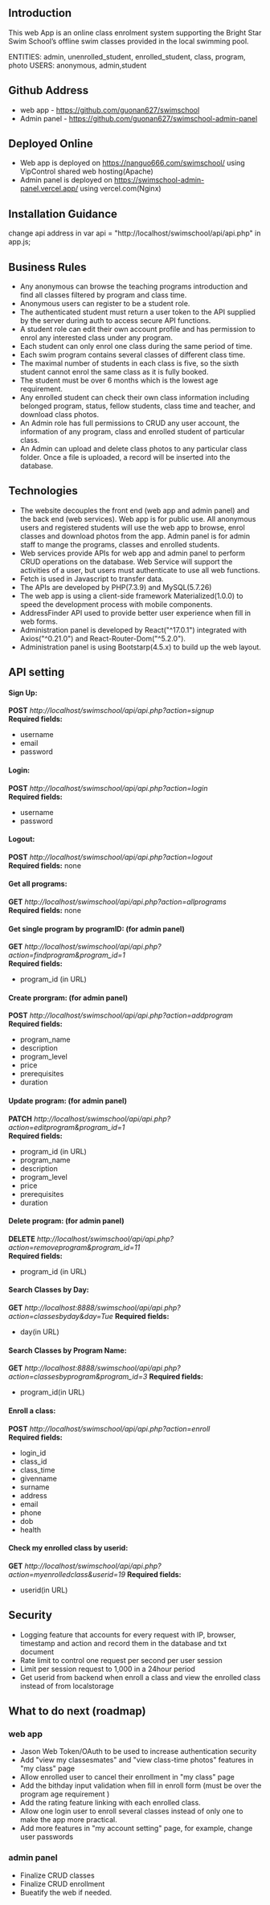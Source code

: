 ## Introduction

This web App is an online class enrolment system supporting the Bright Star Swim School’s offline swim classes provided in the local swimming pool.

ENTITIES: admin, unenrolled_student, enrolled_student, class, program, photo
USERS: anonymous, admin,student

## Github Address

- web app - https://github.com/guonan627/swimschool
- Admin panel - https://github.com/guonan627/swimschool-admin-panel

## Deployed Online

- Web app is deployed on https://nanguo666.com/swimschool/ using VipControl shared web hosting(Apache)
- Admin panel is deployed on https://swimschool-admin-panel.vercel.app/ using vercel.com(Nginx)

## Installation Guidance

change api address in var api = "http://localhost/swimschool/api/api.php" in app.js;

## Business Rules

- Any anonymous can browse the teaching programs introduction and find all classes filtered by program and class time.
- Anonymous users can register to be a student role.
- The authenticated student must return a user token to the API supplied by the server during auth to access secure API functions.
- A student role can edit their own account profile and has permission to enrol any interested class under any program.
- Each student can only enrol one class during the same period of time.
- Each swim program contains several classes of different class time.
- The maximal number of students in each class is five, so the sixth student cannot enrol
  the same class as it is fully booked.
- The student must be over 6 months which is the lowest age requirement.
- Any enrolled student can check their own class information including belonged program, status, fellow students, class time and teacher, and download class photos.
- An Admin role has full permissions to CRUD any user account, the information of any program, class and enrolled student of particular class.
- An Admin can upload and delete class photos to any particular class folder. Once a file is uploaded, a record will be inserted into the database.

## Technologies

- The website decouples the front end (web app and admin panel) and the back end (web services). Web app is for public use. All anonymous users and registered students will use the web app to browse, enrol classes and download photos from the app. Admin panel is for admin staff to mange the programs, classes and enrolled students.
- Web services provide APIs for web app and admin panel to perform CRUD operations on the database. Web Service will support the activities of a user, but users must authenticate to use all web functions.
- Fetch is used in Javascript to transfer data.
- The APIs are developed by PHP(7.3.9) and MySQL(5.7.26)
- The web app is using a client-side framework Materialized(1.0.0) to speed the development process with mobile components.
- AddressFinder API used to provide better user experience when fill in web forms.
- Administration panel is developed by React("^17.0.1") integrated with Axios("^0.21.0") and React-Router-Dom("^5.2.0").
- Administration panel is using Bootstarp(4.5.x) to build up the web layout.

## API setting

#### Sign Up:

**POST** _http://localhost/swimschool/api/api.php?action=signup_  
**Required fields:**

- username
- email
- password

#### Login:

**POST** _http://localhost/swimschool/api/api.php?action=login_  
**Required fields:**

- username
- password

#### Logout:

**POST** _http://localhost/swimschool/api/api.php?action=logout_  
**Required fields:**
none

#### Get all programs:

**GET** _http://localhost/swimschool/api/api.php?action=allprograms_  
**Required fields:**
none

#### Get single program by programID: (for admin panel)

**GET** _http://localhost/swimschool/api/api.php?action=findprogram&program_id=1_  
**Required fields:**

- program_id (in URL)

#### Create prorgram: (for admin panel)

**POST** _http://localhost/swimschool/api/api.php?action=addprogram_  
**Required fields:**

- program_name
- description
- program_level
- price
- prerequisites
- duration

#### Update program: (for admin panel)

**PATCH** _http://localhost/swimschool/api/api.php?action=editprogram&program_id=1_  
**Required fields:**

- program_id (in URL)
- program_name
- description
- program_level
- price
- prerequisites
- duration

#### Delete program: (for admin panel)

**DELETE** _http://localhost/swimschool/api/api.php?action=removeprogram&program_id=11_  
**Required fields:**

- program_id (in URL)

#### Search Classes by Day:

**GET** _http://localhost:8888/swimschool/api/api.php?action=classesbyday&day=Tue_
**Required fields:**

- day(in URL)

#### Search Classes by Program Name:

**GET** _http://localhost:8888/swimschool/api/api.php?action=classesbyprogram&program_id=3_
**Required fields:**

- program_id(in URL)

#### Enroll a class:

**POST** _http://localhost/swimschool/api/api.php?action=enroll_  
**Required fields:**

- login_id
- class_id
- class_time
- givenname
- surname
- address
- email
- phone
- dob
- health

#### Check my enrolled class by userid:

**GET** _http://localhost/swimschool/api/api.php?action=myenrolledclass&userid=19_
**Required fields:**

- userid(in URL)

## Security

- Logging feature that accounts for every request with IP, browser, timestamp and action and record them in the database and txt document
- Rate limit to control one request per second per user session
- Limit per session request to 1,000 in a 24hour period
- Get userid from backend when enroll a class and view the enrolled class instead of from localstorage

## What to do next (roadmap)

### web app

- Jason Web Token/OAuth to be used to increase authentication security
- Add "view my classesmates" and "view class-time photos" features in "my class" page
- Allow enrolled user to cancel their enrollment in "my class" page
- Add the bithday input validation when fill in enroll form (must be over the program age requirement )
- Add the rating feature linking with each enrolled class.
- Allow one login user to enroll several classes instead of only one to make the app more practical.
- Add more features in "my account setting" page, for example, change user passwords

### admin panel

- Finalize CRUD classes
- Finalize CRUD enrollment
- Bueatify the web if needed.
